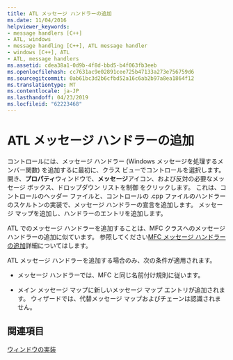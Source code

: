 ```yaml
---
title: ATL メッセージ ハンドラーの追加
ms.date: 11/04/2016
helpviewer_keywords:
- message handlers [C++]
- ATL, windows
- message handling [C++], ATL message handler
- windows [C++], ATL
- ATL, message handlers
ms.assetid: cdea38a1-0d9b-4f8d-bbd5-b4f063fb3eeb
ms.openlocfilehash: cc7631ac9e02891cee725b47133a273e756759d6
ms.sourcegitcommit: 0ab61bc3d2b6cfbd52a16c6ab2b97a8ea1864f12
ms.translationtype: MT
ms.contentlocale: ja-JP
ms.lasthandoff: 04/23/2019
ms.locfileid: "62223468"
---
```

# <a name="adding-an-atl-message-handler"></a>ATL メッセージ ハンドラーの追加

コントロールには、メッセージ ハンドラー (Windows メッセージを処理するメンバー関数) を追加するに最初に、クラス ビューでコントロールを選択します。 開き、**プロパティ**ウィンドウで、**メッセージ**アイコン、および反対の必要なメッセージ ボックス、ドロップダウン リストを制御 をクリックします。 これは、コントロールのヘッダー ファイルと、コントロールの .cpp ファイルのハンドラーのスケルトンの実装で、メッセージ ハンドラーの宣言を追加します。 メッセージ マップを追加し、ハンドラーのエントリを追加します。

ATL でのメッセージ ハンドラーを追加することは、MFC クラスへのメッセージ ハンドラーの追加に似ています。 参照してください[MFC メッセージ ハンドラーの追加](../mfc/reference/adding-an-mfc-message-handler.md)詳細についてはします。

ATL メッセージ ハンドラーを追加する場合のみ、次の条件が適用されます。

- メッセージ ハンドラーでは、MFC と同じ名前付け規則に従います。

- メイン メッセージ マップに新しいメッセージ マップ エントリが追加されます。 ウィザードでは、代替メッセージ マップおよびチェーンは認識されません。

## <a name="see-also"></a>関連項目

[ウィンドウの実装](../atl/implementing-a-window.md)
